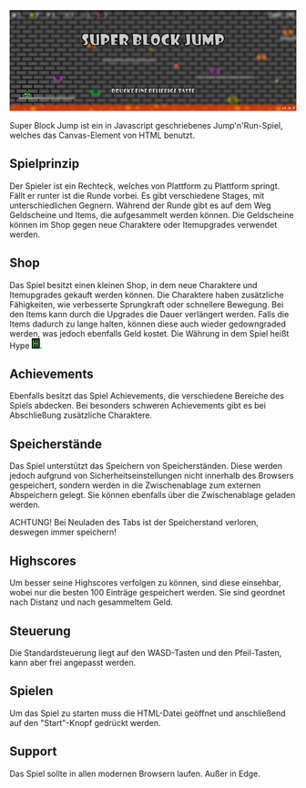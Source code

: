 ![Super Block Jump](readme_img/super_block_jump.png "Super Block Jump")

Super Block Jump ist ein in Javascript geschriebenes Jump'n'Run-Spiel, welches das Canvas-Element von HTML benutzt.

## Spielprinzip

Der Spieler ist ein Rechteck, welches von Plattform zu Plattform springt. Fällt er runter ist die Runde vorbei. Es gibt verschiedene Stages, mit unterschiedlichen Gegnern.
Während der Runde gibt es auf dem Weg Geldscheine und Items, die aufgesammelt werden können. Die Geldscheine können im Shop gegen neue Charaktere oder Itemupgrades verwendet werden.

## Shop

Das Spiel besitzt einen kleinen Shop, in dem neue Charaktere und Itemupgrades gekauft werden können. Die Charaktere haben zusätzliche Fähigkeiten, wie verbesserte Sprungkraft oder schnellere Bewegung. Bei den Items kann durch die Upgrades die Dauer verlängert werden.
Falls die Items dadurch zu lange halten, können diese auch wieder gedowngraded werden, was jedoch ebenfalls Geld kostet. Die Währung in dem Spiel heißt Hype ![Hype](readme_img/hype.png).

## Achievements

Ebenfalls besitzt das Spiel Achievements, die verschiedene Bereiche des Spiels abdecken. Bei besonders schweren Achievements gibt es bei Abschließung zusätzliche Charaktere.

## Speicherstände

Das Spiel unterstützt das Speichern von Speicherständen. Diese werden jedoch aufgrund von Sicherheitseinstellungen nicht innerhalb des Browsers gespeichert, sondern werden in die Zwischenablage zum externen Abspeichern gelegt. Sie können ebenfalls über die Zwischenablage geladen werden.

ACHTUNG! Bei Neuladen des Tabs ist der Speicherstand verloren, deswegen immer speichern!

## Highscores

Um besser seine Highscores verfolgen zu können, sind diese einsehbar, wobei nur die besten 100 Einträge gespeichert werden. Sie sind geordnet nach Distanz und nach gesammeltem Geld.

## Steuerung

Die Standardsteuerung liegt auf den WASD-Tasten und den Pfeil-Tasten, kann aber frei angepasst werden.

## Spielen

Um das Spiel zu starten muss die HTML-Datei geöffnet und anschließend auf den "Start"-Knopf gedrückt werden.

## Support

Das Spiel sollte in allen modernen Browsern laufen. Außer in Edge.
